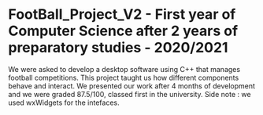 # FootBall_Project_V2 - First year of Computer Science after 2 years of preparatory studies - 2020/2021
We were asked to develop a desktop software using C++ that manages football competitions. This project taught us how different components behave and interact.
We presented our work after 4 months of development and we were graded 87.5/100, classed first in the university.
Side note : we used wxWidgets for the intefaces.
